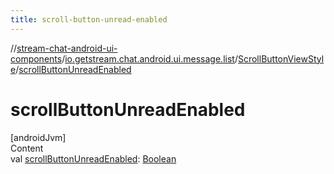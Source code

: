 ```yaml
---
title: scroll-button-unread-enabled
---
```

//[stream-chat-android-ui-components](../../../index.md)/[io.getstream.chat.android.ui.message.list](../index.md)/[ScrollButtonViewStyle](index.md)/[scrollButtonUnreadEnabled](scrollButtonUnreadEnabled.md)



# scrollButtonUnreadEnabled  
[androidJvm]  
Content  
val [scrollButtonUnreadEnabled](scrollButtonUnreadEnabled.md): [Boolean](https://kotlinlang.org/api/latest/jvm/stdlib/kotlin/-boolean/index.html)  



